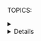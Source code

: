 TOPICS: <details>
        <summary>
        <details> open attribute

# HTML Details and Disclosure Summary: `<details>` and `<summary>`

The **HTML Details Element** (**`<details>`**) creates a *disclosure widget* in which information is
visible only when the widget is toggled into an "*open*" state.

The **HTML Disclosure Summary element** (**`<summary>`**) element
specifies a **summary**, **caption**, **label**,
or **legend** for a *`<details>`* element's disclosure box.

## `<details>` Technical Summary

|  |  |
| :-- | :-- |
| **Content categories** | *Flow content*, *sectioning root*, *interactive content*, *palpable content*. |
| **Permitted content** | One *`<summary>`* element followed by *flow content*. |
| **Tag omission** | None, both the starting and ending tag are mandatory. |
| **Permitted parents** | Any element that accepts *flow content*. |
| **Permitted ARIA roles** | None |
| **DOM interface** | **`HTMLDetailsElement`** |

## `<summary>` Technical Summary

|  |  |
| :-- | :-- |
| **Permitted content** | *Phrasing content* or one element of *Heading content* |
| **Tag omission** | None, both the start tag and the end tag are mandatory. |
| **Permitted parents** | The *`<details>`* element. |
| **Permitted ARIA roles** | `button` |
| **DOM interface** | **`HTMLElement`** |

## `<details>` Attributes

This element includes the [global attributes](/en/webfrontend/HTML_Global_Attributes).

| Attribute | Description |
| :-- | :-- |
| **`open`** | This *Boolean* attribute indicates whether or not the details — that is, the contents of the `<details>` element — are currently **visible**. The default, *`false`*, means the details are not visible.

## Usage Notes

A disclosure widget is typically presented onscreen using a *small triangle* which *rotates* (or *twists*)
to indicate open/closed status, with a label next to the triangle.
If a *`<summary>`* exists, the contents of the `<summary>` element are
used as the label for the disclosure widget.
Otherwise, the user agent will use a default string (typically "*Details*")
as the label for the disclosure box.

A `<summary>` element may only be used as the first child of a `<details>` element.
Clicking the `<summary>` element toggles the
state of the widget open and closed.

## A simple disclosure example

This example shows a `<details>` element with no provided summary.

```html
<details>
  <p>Requires a computer running an operating system. The computer
  must have some memory and ideally some kind of long-term storage.
  An input device as well as some form of output device is
  recommended.</p>
</details>
```

In this situation, the browser will use a default summary string (usually "*Details*").

## Example: Providing a summary

This example **adds a summary** to the above example by using the *`<summary>`* element inside `<details>`,
like this:

```html
<details>
  <summary>System Requirements</summary>
  <p>Requires a computer running an operating system. The computer
  must have some memory and ideally some kind of long-term storage.
  An input device as well as some form of output device is
  recommended.</p>
</details>
```

## Example: Creating an open disclosure box

To start the `<details>` box in its open state, add the Boolean **`open`** attribute:

```html
<details open>
  <summary>System Requirements</summary>
  <p>Requires a computer running an operating system. The computer
  must have some memory and ideally some kind of long-term storage.
  An input device as well as some form of output device is
  recommended.</p>
</details>
```

## CSS Style

You can use [[CSS]] to style the disclosure widget, and you can programmatically open and
close the widget by setting/removing its *`open`* attribute.

!!! warn ""
    Note: Unfortunately, at this time there's no built-in way to animate the
    transition between open and closed.

Fully standards-compliant implementations automatically apply the CSS **`display: list-item`** to the
*`<summary>`*, which is typically a triangle..
You can also change the style to **`display: block`** to remove the disclosure triangle.
You can use this to customize its appearance further.

Here is a example of **customizing the disclosure widget** for further details.

```html
<details>
  <summary>System Requirements</summary>
  <p>Requires a computer running an operating system. The computer
  must have some memory and ideally some kind of long-term storage.
  An input device as well as some form of output device is
  recommended.</p>
</details>
```

The disclosure triangle itself can be customized, although this is not as broadly supported.
There are variations in how browsers support this customization due to experimental implementations
as the element was standardized, so we'll have to use multiple approaches for a while.

The `<summary>` element supports the **`list-style`** shorthand property and its longhand properties,
such as *`list-style-type`*, to change the disclosure triangle to whatever you choose
(usually with *`list-style-image`*). For example,
we can remove the disclosure widget icon by setting *`list-style: none`*.

Chrome doesn't support this yet, however, so we also need to use its
non-standard **`::-webkit-details-marker`** pseudo-element to customize the appearance in that browser.

```css
details {
  font: 16px "Open Sans", "Arial", sans-serif;
  width: 620px;
}

details > summary {
  padding: 2px 6px;
  width: 15em;
  background-color: #ddd;
  border: none;
  box-shadow: 3px 3px 4px black;
  list-style: none;
}

details > summary::-webkit-details-marker {
  display: none;
}

details > p {
  border-radius: 0 0 10px 10px;
  background-color: #ddd;
  padding: 2px 6px;
  margin: 0;
  box-shadow: 3px 3px 4px black;
}
```

This CSS creates a look similar to a tab interface, where activating the
tab expands and opens it to reveal its contents.

## `toggle` Event

In addition to the usual events supported by HTML elements, the `<details>` element supports the
**`toggle`** event, which is dispatched to the `<details>` element whenever its state changes
between *open* and *closed*. It is sent after the state is changed, although if the state changes
multiple times before the browser can dispatch the event,
the events are coalesced so that only one is sent.

You can listen for the `toggle` event to detect when the widget changes state:

```javascript
details.addEventListener("toggle", event => {
  if (details.open) {
    /* the element was toggled open */
  } else {
    /* the element was toggled closed */
  }
});
```
